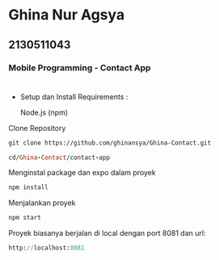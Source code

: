# Ghina Nur Agsya
## 2130511043
### Mobile Programming - Contact App

#
- Setup dan Install
Requirements :
  
    Node.js (npm)


Clone Repository
```html
git clone https://github.com/ghinansya/Ghina-Contact.git
```
```ruby
cd/Ghina-Contact/contact-app
```

Menginstal package dan expo dalam proyek
```ruby
npm install
```

Menjalankan proyek
```ruby
npm start
```
Proyek biasanya berjalan di local dengan port 8081 dan url:
```ruby
http://localhost:8081
```
